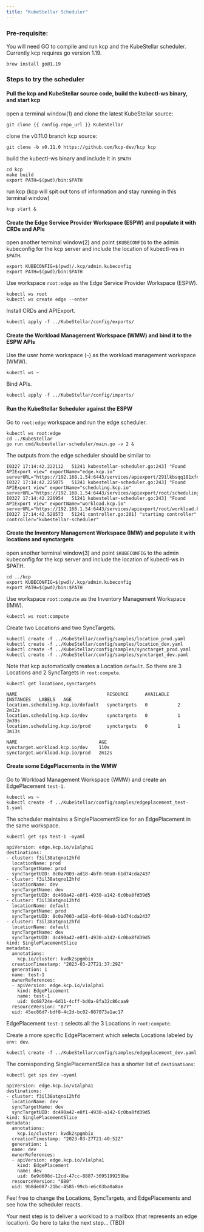 ```yaml
---
title: "KubeStellar Scheduler"
---
```


### Pre-requisite: 
  You will need GO to compile and run kcp and the KubeStellar scheduler.  Currently kcp requires go version 1.19.
``` { .bash }
brew install go@1.19
```

### Steps to try the scheduler

#### Pull the kcp and KubeStellar source code, build the kubectl-ws binary, and start kcp
open a terminal window(1) and clone the latest KubeStellar source:
```shell
git clone {{ config.repo_url }} KubeStellar
```

clone the v0.11.0 branch kcp source:
```shell
git clone -b v0.11.0 https://github.com/kcp-dev/kcp kcp
```
build the kubectl-ws binary and include it in `$PATH`
```shell
cd kcp
make build
export PATH=$(pwd)/bin:$PATH
```


run kcp (kcp will spit out tons of information and stay running in this terminal window)
```shell
kcp start &
```

#### Create the Edge Service Provider Workspace (ESPW) and populate it with CRDs and APIs
open another terminal window(2) and point `$KUBECONFIG` to the admin kubeconfig for the kcp server and include the location of kubectl-ws in `$PATH`.
```shell
export KUBECONFIG=$(pwd)/.kcp/admin.kubeconfig
export PATH=$(pwd)/bin:$PATH
```

Use workspace `root:edge` as the Edge Service Provider Workspace (ESPW).
```shell
kubectl ws root
kubectl ws create edge --enter
```

Install CRDs and APIExport.
```shell
kubectl apply -f ../KubeStellar/config/exports/
```

#### Create the Workload Management Workspace (WMW) and bind it to the ESPW APIs
Use the user home workspace (`~`) as the workload management workspace (WMW).
```shell
kubectl ws ~
```

Bind APIs.
```shell
kubectl apply -f ../KubeStellar/config/imports/
```

#### Run the KubeStellar Scheduler against the ESPW
Go to `root:edge` workspace and run the edge scheduler.
```shell
kubectl ws root:edge
cd ../KubeStellar
go run cmd/kubestellar-scheduler/main.go -v 2 &
```

The outputs from the edge scheduler should be similar to:
``` { .bash .no-copy }
I0327 17:14:42.222112   51241 kubestellar-scheduler.go:243] "Found APIExport view" exportName="edge.kcp.io" serverURL="https://192.168.1.54:6443/services/apiexport/291lkbsqq181xfng/edge.kcp.io"
I0327 17:14:42.225075   51241 kubestellar-scheduler.go:243] "Found APIExport view" exportName="scheduling.kcp.io" serverURL="https://192.168.1.54:6443/services/apiexport/root/scheduling.kcp.io"
I0327 17:14:42.226954   51241 kubestellar-scheduler.go:243] "Found APIExport view" exportName="workload.kcp.io" serverURL="https://192.168.1.54:6443/services/apiexport/root/workload.kcp.io"
I0327 17:14:42.528573   51241 controller.go:201] "starting controller" controller="kubestellar-scheduler"
```

#### Create the Inventory Management Workspace (IMW) and populate it with locations and synctargets
open another terminal window(3) and point `$KUBECONFIG` to the admin kubeconfig for the kcp server and include the location of kubectl-ws in $PATH.
```shell
cd ../kcp
export KUBECONFIG=$(pwd)/.kcp/admin.kubeconfig
export PATH=$(pwd)/bin:$PATH
```

Use workspace `root:compute` as the Inventory Management Workspace (IMW).
```shell
kubectl ws root:compute
```

Create two Locations and two SyncTargets.
```shell
kubectl create -f ../KubeStellar/config/samples/location_prod.yaml
kubectl create -f ../KubeStellar/config/samples/location_dev.yaml
kubectl create -f ../KubeStellar/config/samples/synctarget_prod.yaml
kubectl create -f ../KubeStellar/config/samples/synctarget_dev.yaml
```

Note that kcp automatically creates a Location `default`. So there are 3 Locations and 2 SyncTargets in `root:compute`.
```shell
kubectl get locations,synctargets
```
``` { .bash .no-copy }
NAME                                 RESOURCE      AVAILABLE   INSTANCES   LABELS   AGE
location.scheduling.kcp.io/default   synctargets   0           2                    2m12s
location.scheduling.kcp.io/dev       synctargets   0           1                    2m39s
location.scheduling.kcp.io/prod      synctargets   0           1                    3m13s

NAME                              AGE
synctarget.workload.kcp.io/dev    110s
synctarget.workload.kcp.io/prod   2m12s
```

#### Create some EdgePlacements in the WMW
Go to Workload Management Workspace (WMW) and create an EdgePlacement `test-1`.
```shell
kubectl ws ~
kubectl create -f ../KubeStellar/config/samples/edgeplacement_test-1.yaml
```

The scheduler maintains a SinglePlacementSlice for an EdgePlacement in the same workspace.
```shell
kubectl get sps test-1 -oyaml
```
``` { .bash .no-copy }
apiVersion: edge.kcp.io/v1alpha1
destinations:
- cluster: f3il38atqno12hfd
  locationName: prod
  syncTargetName: prod
  syncTargetUID: 8c0a7003-ad18-4bf0-90a0-b1d74cda2437
- cluster: f3il38atqno12hfd
  locationName: dev
  syncTargetName: dev
  syncTargetUID: dc490a42-e8f1-4930-a142-6c0ba8fd39d5
- cluster: f3il38atqno12hfd
  locationName: default
  syncTargetName: prod
  syncTargetUID: 8c0a7003-ad18-4bf0-90a0-b1d74cda2437
- cluster: f3il38atqno12hfd
  locationName: default
  syncTargetName: dev
  syncTargetUID: dc490a42-e8f1-4930-a142-6c0ba8fd39d5
kind: SinglePlacementSlice
metadata:
  annotations:
    kcp.io/cluster: kvdk2spgmbix
  creationTimestamp: "2023-03-27T21:37:29Z"
  generation: 1
  name: test-1
  ownerReferences:
  - apiVersion: edge.kcp.io/v1alpha1
    kind: EdgePlacement
    name: test-1
    uid: 0c68724e-6d11-4cff-bd0a-8fa32c86caa9
  resourceVersion: "877"
  uid: 45ec86d7-bdf8-4c2d-bc02-087073a1ac17
```
EdgePlacement `test-1` selects all the 3 Locations in `root:compute`.

Create a more specific EdgePlacement which selects Locations labeled by `env: dev`.
```shell
kubectl create -f ../KubeStellar/config/samples/edgeplacement_dev.yaml
```

The corresponding SinglePlacementSlice has a shorter list of `destinations`:
```shell
kubectl get sps dev -oyaml
```
``` { .bash .no-copy }
apiVersion: edge.kcp.io/v1alpha1
destinations:
- cluster: f3il38atqno12hfd
  locationName: dev
  syncTargetName: dev
  syncTargetUID: dc490a42-e8f1-4930-a142-6c0ba8fd39d5
kind: SinglePlacementSlice
metadata:
  annotations:
    kcp.io/cluster: kvdk2spgmbix
  creationTimestamp: "2023-03-27T21:40:52Z"
  generation: 1
  name: dev
  ownerReferences:
  - apiVersion: edge.kcp.io/v1alpha1
    kind: EdgePlacement
    name: dev
    uid: 6e9d608d-12cd-47cc-8887-3695199259ba
  resourceVersion: "880"
  uid: 9b8de087-21bc-4585-99cb-e6c03ba0a8ae
```

Feel free to change the Locations, SyncTargets, and EdgePlacements and see how the scheduler reacts.

Your next step is to deliver a workload to a mailbox (that represents an edge location).  Go here to take the next step... (TBD)

